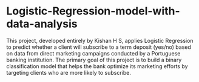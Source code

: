 # Logistic-Regression-model-with-data-analysis
This project, developed entirely by Kishan H S, applies Logistic Regression to predict whether a client will subscribe to a term deposit (yes/no) based on data from direct marketing campaigns conducted by a Portuguese banking institution. The primary goal of this project is to build a binary classification model that helps the bank optimize its marketing efforts by targeting clients who are more likely to subscribe.
